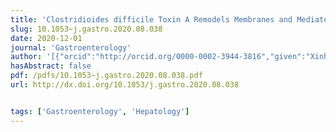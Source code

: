 ```yaml
---
title: 'Clostridioides difficile Toxin A Remodels Membranes and Mediates DNA Entry Into Cells to Activate Toll-Like Receptor 9 Signaling'
slug: 10.1053~j.gastro.2020.08.038
date: 2020-12-01
journal: 'Gastroenterology'
author: '[{"orcid":"http://orcid.org/0000-0002-3944-3816","given":"Xinhua","family":"Chen","isGerard":false,"isMember":false,"isFirst":true,"isCorresponding":true},{"given":"Xiaotong","family":"Yang","isGerard":false,"isMember":false,"isFirst":true,"isCorresponding":false},{"given":"Jaime","family":"de Anda","isGerard":false,"isMember":true,"isFirst":true,"isCorresponding":false},{"given":"Jun","family":"Huang","isGerard":false,"isMember":false,"isFirst":false,"isCorresponding":false},{"given":"Dan","family":"Li","isGerard":false,"isMember":false,"isFirst":false,"isCorresponding":false},{"given":"Hua","family":"Xu","isGerard":false,"isMember":false,"isFirst":false,"isCorresponding":false},{"given":"Kelsey S.","family":"Shields","isGerard":false,"isMember":false,"isFirst":false,"isCorresponding":false},{"given":"Mária","family":"Džunková","isGerard":false,"isMember":false,"isFirst":false,"isCorresponding":false},{"given":"Joshua","family":"Hansen","isGerard":false,"isMember":false,"isFirst":false,"isCorresponding":false},{"given":"Ishan J.","family":"Patel","isGerard":false,"isMember":false,"isFirst":false,"isCorresponding":false},{"given":"Eric U.","family":"Yee","isGerard":false,"isMember":false,"isFirst":false,"isCorresponding":false},{"given":"Douglas T.","family":"Golenbock","isGerard":false,"isMember":false,"isFirst":false,"isCorresponding":false},{"given":"Marianne A.","family":"Grant","isGerard":false,"isMember":false,"isFirst":false,"isCorresponding":false},{"given":"Gerard C.L.","family":"Wong","isGerard":true,"isMember":true,"isFirst":false,"isCorresponding":true},{"given":"Ciarán P.","family":"Kelly","isGerard":false,"isMember":false,"isFirst":false,"isCorresponding":false}]'
hasAbstract: false
pdf: /pdfs/10.1053~j.gastro.2020.08.038.pdf
url: http://dx.doi.org/10.1053/j.gastro.2020.08.038


tags: ['Gastroenterology', 'Hepatology']
---
```

<!--truncate-->